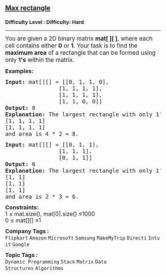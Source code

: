 <h2><a href="https://www.geeksforgeeks.org/problems/max-rectangle/1?_gl=1*gfkdsq*_up*MQ..*_gs*MQ..&gclid=CjwKCAjw--K_BhB5EiwAuwYoylK5XzDwQqyzmbeNyd6lbwEki04LPSPJ3QfSMrU-U2MbFA0DRoegrBoCPiYQAvD_BwE&gbraid=0AAAAAC9yBkDs_DoJKxMS1sI6NNYmbwb_h">Max rectangle</a></h2><h3>Difficulty Level : Difficulty: Hard</h3><hr><div class="problems_problem_content__Xm_eO"><p data-start="158" data-end="378"><span style="font-size: 14pt;">You are given a 2D binary matrix <strong>mat[ ][ ]</strong>, where each cell contains either&nbsp;<strong>0</strong> or <strong>1</strong>. Your task is to find the <strong data-start="291" data-end="322">maximum area</strong> of a rectangle that can be formed using only <strong>1's</strong>&nbsp;within the matrix.</span></p>
<p><span style="font-size: 18px;"><strong>Examples:</strong></span></p>
<pre><span style="font-size: 18px;"><strong style="font-size: 18px;">Input: </strong><span style="font-size: 18px;">mat[][] = [[0, 1, 1, 0],
                [1, 1, 1, 1],
                [1, 1, 1, 1],
                [1, 1, 0, 0]]
</span><strong style="font-size: 18px;">Output: </strong><span style="font-size: 18px;">8</span><strong style="font-size: 18px;">
Explanation: </strong><span style="font-size: 18px;">The largest rectangle with only 1’s is from (1, 0) to (2, 3) which is
[1, 1, 1, 1]
[1, 1, 1, 1]
and area is 4 * 2 = 8</span></span><span style="font-size: 18px;">.</span></pre>
<pre><span style="font-size: 18px;"><strong>Input:</strong> mat[][] = [[0, 1, 1],
                [1, 1, 1],
                [0, 1, 1]]
<strong>Output:</strong> 6
<strong>Explanation:</strong> The largest rectangle with only 1’s is from (0, 1) to (2, 2) which is
[1, 1]
[1, 1]
[1, 1]<br>and area is 2 * 3 = 6.</span></pre>
<p><span style="font-size: 18px;"><strong>Constraints:</strong><br>1 ≤ mat.size(), mat[0].size() ≤1000<br>0 ≤ mat[][] ≤1<br></span></p></div><p><span style=font-size:18px><strong>Company Tags : </strong><br><code>Flipkart</code>&nbsp;<code>Amazon</code>&nbsp;<code>Microsoft</code>&nbsp;<code>Samsung</code>&nbsp;<code>MakeMyTrip</code>&nbsp;<code>Directi</code>&nbsp;<code>Intuit</code>&nbsp;<code>Google</code>&nbsp;<br><p><span style=font-size:18px><strong>Topic Tags : </strong><br><code>Dynamic Programming</code>&nbsp;<code>Stack</code>&nbsp;<code>Matrix</code>&nbsp;<code>Data Structures</code>&nbsp;<code>Algorithms</code>&nbsp;